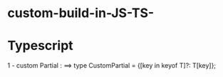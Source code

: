 # custom-build-in-JS-TS-
 # Typescript
 
1 - custom Partial : ==> type CustomPartial<T> = {[key in keyof T]?: T[key]};
